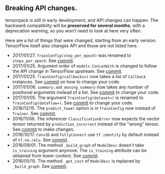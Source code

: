 
## Breaking API changes.

tensorpack is still in early development, and API changes can happen.
The backward compatibilty will be __preserved for several months__, with a deprecation warning,
so you won't need to look at here very often.

Here are a list of things that were changed, starting from an early version.
TensorFlow itself also changes API and those are not listed here.

* 2017/01/27. `TrainConfig(step_per_epoch)` was renamed to `steps_per_epoch`. See [commit](https://github.com/ppwwyyxx/tensorpack/commit/a9dd0b8ec34209ab86a92875589dbbc4716e73ef).
* 2017/01/25. Argument order of `models.ConcatWith` is changed to follow the API change in
	TensorFlow upstream. See [commit](https://github.com/ppwwyyxx/tensorpack/commit/2df3dcf401a99fe61c699ad719e95528872d3abe).
* 2017/01/25. `TrainConfig(callbacks=)` now takes a list of `Callback` instances. See [commit](https://github.com/ppwwyyxx/tensorpack/commit/243e957fe6d62a0cfb5728bd77fb3e005d6603e4)
	on how to change your code.
* 2017/01/06. `summary.add_moving_summary` now takes any number of positional arguments instead of a list.
	See [commit](https://github.com/ppwwyyxx/tensorpack/commit/bbf41d9e58053f843d0471e6d2d87ff714a79a90) to change your code.
* 2017/01/05. The argument `TrainConfig(dataset=)` is renamed to `TrainConfig(dataflow=)`.
	See [commit](https://github.com/ppwwyyxx/tensorpack/commit/651a5aea8f9aacad7147542021dcf106fc824bc2) to change your code.
* 2016/12/15. The `predict_tower` option is in `TrainConfig` now instead of `Trainer`. See
	[commit](https://github.com/ppwwyyxx/tensorpack/commit/99c70935a7f72050f45891fbbcc49c4ce43aedce).
* 2016/11/06. The inferencer `ClassificationError` now expects the vector tensor returned by
	`prediction_incorrect` instead of the "wrong" tensor. See [commit](https://github.com/ppwwyyxx/tensorpack/commit/740e9d8ca146af5a911f68a369dd7348243a2253)
	to make changes.
* 2016/10/17. `Conv2D` and `FullyConnect` use `tf.identity` by default instead of `tf.nn.relu`.
	See [commit](https://github.com/ppwwyyxx/tensorpack/commit/6eb0bebe60d6f38bcad9ddb3e6091b0b154a09cf).
* 2016/09/01. The method `_build_graph` of `ModelDesc` doesn't take `is_training` argument anymore.
	The `is_training` attribute can be obtained from tower context. See [commit](https://github.com/ppwwyyxx/tensorpack/commit/fc9e45b0208ff09daf454d3bd910c540735b7f83).
* 2016/05/15. The method `_get_cost` of `ModelDesc` is replaced by `_build_graph`. See [commit](https://github.com/ppwwyyxx/tensorpack/commit/e69034b5c9b588db9fb52295b1e63c89e8b42654).


